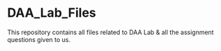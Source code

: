 # DAA_Lab_Files
This repository contains all files related to DAA Lab & all the assignment questions given to us.
